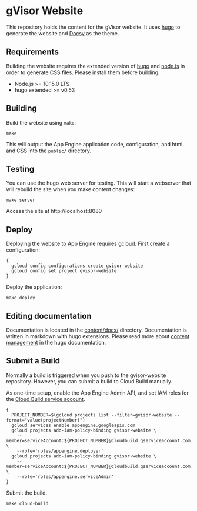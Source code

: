 # gVisor Website

This repository holds the content for the gVisor website. It uses
[hugo](https://gohugo.io/) to generate the website and
[Docsy](https://github.com/google/docsy) as the theme. 

## Requirements

Building the website requires the extended version of
[hugo](https://gohugo.io/) and [node.js](https://nodejs.org/) in order to
generate CSS files. Please install them before building.

- Node.js >= 10.15.0 LTS
- hugo extended >= v0.53

## Building

Build the website using `make`:

```
make
```

This will output the App Engine application code, configuration, and html and
CSS into the `public/` directory.

## Testing

You can use the hugo web server for testing. This will start a webserver that
will rebuild the site when you make content changes:

```
make server
```

Access the site at http://localhost:8080

## Deploy

Deploying the website to App Engine requires gcloud. First create a configuration:

```
{
  gcloud config configurations create gvisor-website
  gcloud config set project gvisor-website
}
```

Deploy the application:

```
make deploy
```

## Editing documentation

Documentation is located in the [content/docs/](content/docs/) directory.
Documentation is written in markdown with hugo extensions. Please read more
about [content management](https://gohugo.io/categories/content-management) in
the hugo documentation.

## Submit a Build

Normally a build is triggered when you push to the gvisor-website repository.
However, you can submit a build to Cloud Build manually.

As one-time setup, enable the App Engine Admin API, and set IAM roles for the [Cloud Build service
account](https://cloud.google.com/cloud-build/docs/securing-builds/set-service-account-permissions).

```
{
  PROJECT_NUMBER=$(gcloud projects list --filter=gvisor-website --format="value(projectNumber)")
  gcloud services enable appengine.googleapis.com
  gcloud projects add-iam-policy-binding gvisor-website \
    --member=serviceAccount:${PROJECT_NUMBER}@cloudbuild.gserviceaccount.com \
    --role='roles/appengine.deployer'
  gcloud projects add-iam-policy-binding gvisor-website \
    --member=serviceAccount:${PROJECT_NUMBER}@cloudbuild.gserviceaccount.com \
    --role='roles/appengine.serviceAdmin'
}
```

Submit the build.

```
make cloud-build
```
